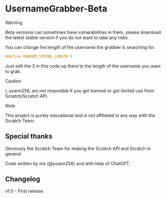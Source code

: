 # UsernameGrabber-Beta

> [!WARNING]
> Beta versions can sometimes have vulnerabilities in them, please download the latest stable version if you do not want to take any risks.

You can change the length of the username the grabber is searching for.

```c
#define RANDOM_STRING_LENGTH 3
```

Just edit the 3 in this code up there to the length of the username you want to grab.

> [!CAUTION]
> I, yoann256, am not resposible if you get banned or got limited use from Scratch/Scratch API.

> [!NOTE]
> This project is purely educational and is not affiliated in any way with the Scratch Team.

## Special thanks
Obviously the Scratch Team for making the Scratch API and Scratch in general.


Code written by me (@yoann256) and with help of ChatGPT.

## Changelog
v1.0 - First release
